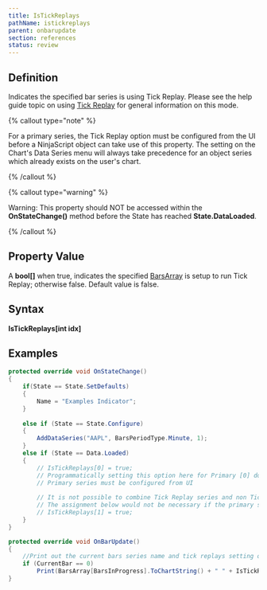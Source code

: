 ```yaml
---
title: IsTickReplays
pathName: istickreplays
parent: onbarupdate
section: references
status: review
---
```


## Definition

Indicates the specified bar series is using Tick Replay. Please see the help guide topic on using [Tick Replay](tick_replay) for general information on this mode.

{% callout type="note" %}

For a primary series, the Tick Replay option must be configured from the UI before a NinjaScript object can take use of this property. The setting on the Chart's Data Series menu will always take precedence for an object series which already exists on the user's chart.

{% /callout %}

{% callout type="warning" %}

Warning: This property should NOT be accessed within the **OnStateChange()** method before the State has reached **State.DataLoaded**.

{% /callout %}

## Property Value

A **bool[]** when true, indicates the specified [BarsArray](barsarray) is setup to run Tick Replay; otherwise false. Default value is false.

## Syntax

**IsTickReplays[int idx]**

## Examples

```csharp
protected override void OnStateChange()
{
    if(State == State.SetDefaults)
    {
        Name = "Examples Indicator";
    }
    
    else if (State == State.Configure)
    {
        AddDataSeries("AAPL", BarsPeriodType.Minute, 1);   
    }
    else if (State == Data.Loaded)
    {
        // IsTickReplays[0] = true; 
        // Programmatically setting this option here for Primary [0] does not have any effect       
        // Primary series must be configured from UI
                
        // It is not possible to combine Tick Replay series and non Tick Replay series in a single chart or script
        // The assignment below would not be necessary if the primary series were set to True via the UI
        // IsTickReplays[1] = true;
    }
}

protected override void OnBarUpdate()
{                     
    //Print out the current bars series name and tick replays setting on start up
    if (CurrentBar == 0)           
        Print(BarsArray[BarsInProgress].ToChartString() + " " + IsTickReplays[BarsInProgress]);
}
```
